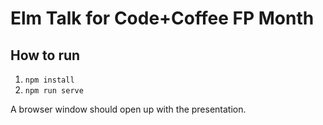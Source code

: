 # Elm Talk for Code+Coffee FP Month

## How to run

1. `npm install`
2. `npm run serve`

A browser window should open up with the presentation.